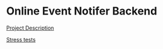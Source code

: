 # Online Event Notifer Backend

[Project Description](opis_projektu.pdf)  

[Stress tests](stress_test_report.pdf)
